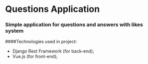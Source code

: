 # Questions Application
### Simple application for questions and answers with likes system

####Technologies used in project:
- Django Rest Framework (for back-end);
- Vue.js (for front-end);

